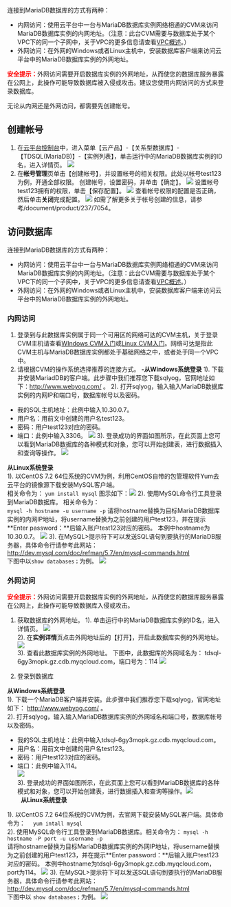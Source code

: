 连接到MariaDB数据库的方式有两种：

- 内网访问：使用云平台中一台与MariaDB数据库实例网络相通的CVM来访问MariaDB数据库实例的内网地址。（注意：此台CVM需要与数据库处于某个VPC下的同一个子网中，关于VPC的更多信息请查看<a href="/document/product/215/535" target="_blank">VPC概述</a>。）
- 外网访问：在外网的Windows或者Linux主机中，安装数据库客户端来访问云平台中的MariaDB数据库实例的外网地址。

<font color="red">**安全提示：**</font>外网访问需要开启数据库实例的外网地址，从而使您的数据库服务暴露在公网上，此操作可能导致数据库被入侵或攻击。建议您使用内网访问的方式来登录数据库。

无论从内网还是外网访问，都需要先创建帐号。
## 创建帐号
1. 在[云平台控制台](http://console.tcecqpoc.fsphere.cn/)中，进入菜单【云产品】-【关系型数据库】-【TDSQL(MariaDB)】-【实例列表】，单击运行中的MariaDB数据库实例的ID名，进入详情页。
![](https:http://imgcache.tcecqpoc.fsphere.cn/image/mc.qcloudimg.com/static/img/08e24afbf51b941df4b8c4a893857b31/image.png)
2. 在**帐号管理**页单击【创建帐号】，并设置帐号的相关权限。此处以帐号test123为例，开通全部权限。
创建帐号，设置密码，并单击【确定】。
![](http://imgcache.tcecqpoc.fsphere.cn/image/mc.qcloudimg.com/static/img/b5673f5c88f57d4a389fc4e673416659/image.png)
设置帐号test123拥有的权限，单击【保存配置】。
![](http://imgcache.tcecqpoc.fsphere.cn/image/mc.qcloudimg.com/static/img/38297ac6bb2bde4a085cddd53ba8dcd7/image.png)
查看帐号权限的配置是否正确，然后单击**关闭**完成配置。
![](http://imgcache.tcecqpoc.fsphere.cn/image/mc.qcloudimg.com/static/img/385bfb7ab899da5266a56242601a4c62/image.png)
如需了解更多关于帐号创建的信息，请参考/document/product/237/7054。

## 访问数据库
连接到MariaDB数据库的方式有两种：
 - 内网访问：使用云平台中一台与MariaDB数据库实例网络相通的CVM来访问MariaDB数据库实例的内网地址。（注意：此台CVM需要与数据库处于某个VPC下的同一个子网中，关于VPC的更多信息请查看<a href="/document/product/215/535" target="_blank">VPC概述</a>。）
 - 外网访问：在外网的Windows或者Linux主机中，安装数据库客户端来访问云平台中的MariaDB数据库实例的外网地址。

### 内网访问

1. 登录到与此数据库实例属于同一个可用区的网络可达的CVM主机，关于登录CVM主机请查看<a href="/document/product/213/2764" target="_blank">WIndows CVM入门</a>或<a href="/document/product/213/2936" target="_blank">Linux CVM入门</a>。网络可达是指此CVM主机与MariaDB数据库实例都处于基础网络之中，或者处于同一个VPC中。
2. 请根据CVM的操作系统选择推荐的连接方式。
 **-从Windows系统登录**
1). 下载并安装MariadDB的客户端。此步骤中我们推荐您下载sqlyog，官网地址如下：http://www.webyog.com/ 。
2). 打开sqlyog，输入输入MariaDB数据库实例的内网IP和端口号，数据库帐号以及密码。
 - 我的SQL主机地址：此例中输入10.30.0.7。
 - 用户名：用前文中创建的用户名test123。
 - 密码：用户test123对应的密码。
 - 端口：此例中输入3306。
![](http://imgcache.tcecqpoc.fsphere.cn/image/mc.qcloudimg.com/static/img/d4b72b365c7e31ac824851602ca5a29a/image.png)
3). 登录成功的界面如图所示，在此页面上您可以看到MariaDB数据库的各种模式和对象，您可以开始创建表，进行数据插入和查询等操作。
![](http://imgcache.tcecqpoc.fsphere.cn/image/mc.qcloudimg.com/static/img/7646040af53a923f47c4973a4aac7680/image.png)

**从Linux系统登录**  
1). 以CentOS 7.2 64位系统的CVM为例，利用CentOS自带的包管理软件Yum去云平台的镜像源下载安装MySQL客户端。  
相关命令为：
`yum install mysql`
图示如下：![](http://imgcache.tcecqpoc.fsphere.cn/image/mc.qcloudimg.com/static/img/eee76fa95379b8a25fc076b66b4ca28c/image.png)
2). 使用MySQL命令行工具登录到MariaDB数据库。
相关命令为：  
`mysql -h hostname -u username -p`
请将hostname替换为目标MariaDB数据库实例的内网IP地址，将username替换为之前创建的用户test123，并在提示**Enter password：**后输入账户test123对应的密码。
本例中hostname为10.30.0.7。
![](http://imgcache.tcecqpoc.fsphere.cn/image/mc.qcloudimg.com/static/img/f8dccff34309cfd332f600f1ceb35ff1/image.png)
3). 在MySQL>提示符下可以发送SQL语句到要执行的MariaDB服务器，具体命令行请参考此网站：<http://dev.mysql.com/doc/refman/5.7/en/mysql-commands.html>  
下图中以`show databases；`为例。
![](https:http://imgcache.tcecqpoc.fsphere.cn/image/mc.qcloudimg.com/static/img/76b4346a84f7388ae263dc6c09220fc0/image.png)

### 外网访问
<font color="red">**安全提示：**</font>外网访问需要开启数据库实例的外网地址，从而使您的数据库服务暴露在公网上，此操作可能导致数据库入侵或攻击。
1. 获取数据库的外网地址。
1). 单击运行中的MariaDB数据库实例的ID名，进入详情页。
![](https:http://imgcache.tcecqpoc.fsphere.cn/image/mc.qcloudimg.com/static/img/08e24afbf51b941df4b8c4a893857b31/image.png)  
2). 在**实例详情**页点击外网地址后的【打开】，开启此数据库实例的外网地址。
![](http://imgcache.tcecqpoc.fsphere.cn/image/mc.qcloudimg.com/static/img/e4793d117939c3f56c5f3d63b0491fe9/image.png)  
3). 查看此数据库实例的外网地址。
下图中，此数据库的外网域名为：	tdsql-6gy3mopk.gz.cdb.myqcloud.com，端口号为：114
![](http://imgcache.tcecqpoc.fsphere.cn/image/mc.qcloudimg.com/static/img/e364724c2944099a9cd9c8c8c79fd96f/image.png)

2. 登录到数据库

**从Windows系统登录**  
1). 下载一个MariaDB客户端并安装。此步骤中我们推荐您下载sqlyog，官网地址如下：	http://www.webyog.com/ 。  
2). 打开sqlyog，输入输入MariaDB数据库实例的外网域名和端口号，数据库帐号以及密码。
 
 - 我的SQL主机地址：此例中输入tdsql-6gy3mopk.gz.cdb.myqcloud.com。
 - 用户名：用前文中创建的用户名test123。
 - 密码：用户test123对应的密码。
 - 端口：此例中输入114。    
![](http://imgcache.tcecqpoc.fsphere.cn/image/mc.qcloudimg.com/static/img/1924e51d3519bab0ab9705217466fec2/image.png)  
3). 登录成功的界面如图所示，在此页面上您可以看到MariaDB数据库的各种模式和对象，您可以开始创建表，进行数据插入和查询等操作。![](http://imgcache.tcecqpoc.fsphere.cn/image/mc.qcloudimg.com/static/img/d050b1917e7ccfea62a9ec7c8992c313/image.png)    
 
**从Linux系统登录**

1). 以CentOS 7.2 64位系统的CVM为例，去官网下载安装MySQL客户端。具体命令为：
`  
yum intall mysql  
`  
2). 使用MySQL命令行工具登录到MariaDB数据库。相关命令为：
`
mysql -h hostname -P port -u username -p  
`  
请将hostname替换为目标MariaDB数据库实例的外网IP地址，将username替换为之前创建的用户test123，并在提示**Enter password：**后输入账户test123对应的密码。
本例中hostname为tdsql-6gy3mopk.gz.cdb.myqcloud.com，port为114。
![](http://imgcache.tcecqpoc.fsphere.cn/image/mc.qcloudimg.com/static/img/230ca6d65526050e062c3f59186d4e6c/image.png)
3). 在MySQL>提示符下可以发送SQL语句到要执行的MariaDB服务器，具体命令行请参考此网站：
<http://dev.mysql.com/doc/refman/5.7/en/mysql-commands.html>  
下图中以 `show databases；`为例。
![](https:http://imgcache.tcecqpoc.fsphere.cn/image/mc.qcloudimg.com/static/img/76b4346a84f7388ae263dc6c09220fc0/image.png)

